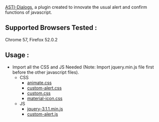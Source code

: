 [ASTI-Dialogs](https://github.com/gacomhe/ASTI-Dialogs), a plugin created to innovate the usual alert and confirm functions of javascript.

## Supported Browsers Tested :
Chrome 57, Firefox 52.0.2

## Usage :
- Import all the CSS and JS Needed (Note: Import jquery.min.js file first before the other javascript files).
	- CSS
		- [animate.css](https://github.com/gacomhe/ASTI-Dialogs/blob/master/css/animate.css)
		- [custom-alert.css](https://github.com/gacomhe/ASTI-Dialogs/blob/master/css/custom-alert.css)
		- [custom.css](https://github.com/gacomhe/ASTI-Dialogs/blob/master/css/custom.css)
		- [material-icon.css](https://github.com/gacomhe/ASTI-Dialogs/blob/master/css/material-icon.css)
	- JS
		- [jquery-3.1.1.min.js](https://github.com/gacomhe/ASTI-Dialogs/blob/master/js/jquery-3.1.1.min.js)
		- [custom-alert.js](https://github.com/gacomhe/ASTI-Dialogs/blob/master/js/custom-alert.js)
